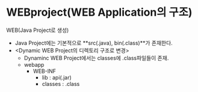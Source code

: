 # WEBproject(WEB Application의 구조)
WEB(Java Project로 생성)
- Java Project에는 기본적으로 **src(.java), bin(.class)**가 존재한다.
- <Dynamic WEB Project의 디렉토리 구조로 변경>
  - Dynaminc WEB Project에서는 classes에 .class파일들이 존재. 
  - webapp
       - WEB-INF 
          - lib : api(.jar)
          - classes : .class
